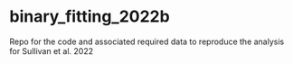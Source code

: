# binary_fitting_2022b
Repo for the code and associated required data to reproduce the analysis for Sullivan et al. 2022

